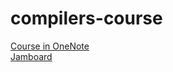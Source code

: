 # compilers-course
[Course in OneNote](https://1drv.ms/u/s!Asw0Q-fo78uyjSZbpQJQdXtEQ0t-) \
[Jamboard](https://jamboard.google.com/d/1XSYUjuowF9jPl-qrwVSYE2NTzSlxBn9q95NSpF2rOxY/viewer)
